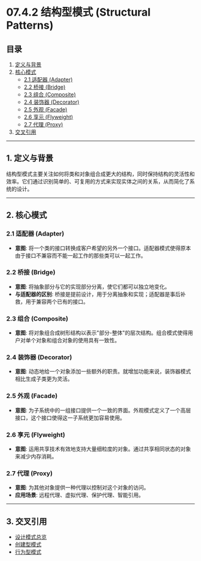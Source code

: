 # 07.4.2 结构型模式 (Structural Patterns)

## 目录

1.  [定义与背景](#1-定义与背景)
2.  [核心模式](#2-核心模式)
    -   [2.1 适配器 (Adapter)](#21-适配器-adapter)
    -   [2.2 桥接 (Bridge)](#22-桥接-bridge)
    -   [2.3 组合 (Composite)](#23-组合-composite)
    -   [2.4 装饰器 (Decorator)](#24-装饰器-decorator)
    -   [2.5 外观 (Facade)](#25-外观-facade)
    -   [2.6 享元 (Flyweight)](#26-享元-flyweight)
    -   [2.7 代理 (Proxy)](#27-代理-proxy)
3.  [交叉引用](#3-交叉引用)

---

## 1. 定义与背景

结构型模式主要关注如何将类和对象组合成更大的结构，同时保持结构的灵活性和效率。它们通过识别简单的、可复用的方式来实现实体之间的关系，从而简化了系统的设计。

---

## 2. 核心模式

### 2.1 适配器 (Adapter)

-   **意图**: 将一个类的接口转换成客户希望的另外一个接口。适配器模式使得原本由于接口不兼容而不能一起工作的那些类可以一起工作。

### 2.2 桥接 (Bridge)

-   **意图**: 将抽象部分与它的实现部分分离，使它们都可以独立地变化。
-   **与适配器的区别**: 桥接是提前设计，用于分离抽象和实现；适配器是事后补救，用于兼容两个已有的接口。

### 2.3 组合 (Composite)

-   **意图**: 将对象组合成树形结构以表示"部分-整体"的层次结构。组合模式使得用户对单个对象和组合对象的使用具有一致性。

### 2.4 装饰器 (Decorator)

-   **意图**: 动态地给一个对象添加一些额外的职责。就增加功能来说，装饰器模式相比生成子类更为灵活。

### 2.5 外观 (Facade)

-   **意图**: 为子系统中的一组接口提供一个一致的界面。外观模式定义了一个高层接口，这个接口使得这一子系统更加容易使用。

### 2.6 享元 (Flyweight)

-   **意图**: 运用共享技术有效地支持大量细粒度的对象。通过共享相同状态的对象来减少内存消耗。

### 2.7 代理 (Proxy)

-   **意图**: 为其他对象提供一种代理以控制对这个对象的访问。
-   **应用场景**: 远程代理、虚拟代理、保护代理、智能引用。

---

## 3. 交叉引用

-   [设计模式总览](./README.md)
-   [创建型模式](./07.4.1_Creational_Patterns.md)
-   [行为型模式](./07.4.3_Behavioral_Patterns.md) 